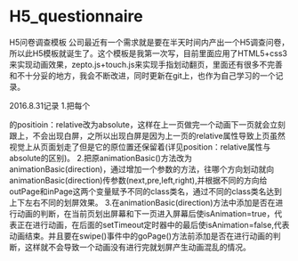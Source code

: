 # H5_questionnaire
H5问卷调查模板
公司最近有一个需求就是要在半天时间内产出一个H5调查问卷，所以此H5模板就诞生了。这个模板是我第一次写，目前里面应用了HTML5+css3来实现动画效果，zepto.js+touch.js来实现手指划动翻页，里面还有很多不完善和不十分妥的地方，我会不断改进，同时更新在git上，也作为自己学习的一个记录。

2016.8.31记录
1.把每个<section>的positioin：relative改为absolute，这样在上一页做完一个动画下一页就会立刻跟上，不会出现白屏，之所以出现白屏是因为上一页的relative属性导致上页虽然视觉上从页面划走了但是它的原位置还保留着(详见position：relative属性与absolute的区别)。
2.把原animationBasic()方法改为animationBasic(direction)，通过增加一个参数的方法，往哪个方向划动就向animationBasic(direction)传参数(next,pre,left,right),并根据不同的方向给outPage和inPage这两个变量赋予不同的class类名，通过不同的class类名达到上下左右不同的划屏效果。
3.在animationBasic(direction)方法中添加是否在进行动画的判断，在当前页划出屏幕和下一页进入屏幕后使isAnimation=true，代表正在进行动画，在后面的setTimeout定时器中的最后使isAnimation=false,代表动画结束。并且要在swipe()事件中的goPage()方法前添加是否在进行动画的判断，这样就不会导致一个动画没有进行完就划屏产生动画混乱的情况。